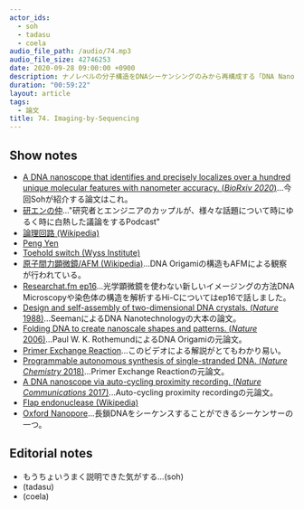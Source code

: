 ```yaml
---
actor_ids:
  - soh
  - tadasu
  - coela
audio_file_path: /audio/74.mp3
audio_file_size: 42746253
date: 2020-09-28 09:00:00 +0900
description: ナノレベルの分子構造をDNAシーケンシングのみから再構成する「DNA Nanoscope」と呼ばれる技術について、原著論文と分野の周辺を紹介しました。
duration: "00:59:22"
layout: article
tags:
  - 論文
title: 74. Imaging-by-Sequencing
---
```


## Show notes
- [A DNA nanoscope that identifies and precisely localizes over a hundred unique molecular features with nanometer accuracy. (_BioRxiv 2020_)](https://www.biorxiv.org/content/10.1101/2020.08.27.271072v1)...今回Sohが紹介する論文はこれ。
- [研エンの仲](https://anchor.fm/ken-en-no-naka)..."研究者とエンジニアのカップルが、様々な話題について時にゆるく時に白熱した議論をするPodcast"
- [論理回路 (Wikipedia)](https://ja.wikipedia.org/wiki/%E8%AB%96%E7%90%86%E5%9B%9E%E8%B7%AF)
- [Peng Yen](https://wyss.harvard.edu/team/core-faculty/peng-yin/)
- [Toehold switch (Wyss Institute)](https://wyss.harvard.edu/technology/toehold-switches-for-synthetic-biology/)
- [原子間力顕微鏡/AFM (Wikipedia)](https://ja.wikipedia.org/wiki/%E5%8E%9F%E5%AD%90%E9%96%93%E5%8A%9B%E9%A1%95%E5%BE%AE%E9%8F%A1)...DNA Origamiの構造もAFMによる観察が行われている。
- [Researchat.fm ep16](https://researchat.fm/episode/16)...光学顕微鏡を使わない新しいイメージングの方法DNA Microscopyや染色体の構造を解析するHi-Cについてはep16で話しました。
- [Design and self-assembly of two-dimensional DNA crystals. (_Nature_ 1988)](https://www.nature.com/articles/28998)...SeemanによるDNA Nanotechnologyの大本の論文。
- [Folding DNA to create nanoscale shapes and patterns. (_Nature_ 2006)](https://www.nature.com/articles/nature04586)...Paul W. K. RothemundによるDNA Origamiの元論文。
- [Primer Exchange Reaction](https://wyss.harvard.edu/news/autonomously-growing-synthetic-dna-strands/)...このビデオによる解説がとてもわかり易い。
- [Programmable autonomous synthesis of single-stranded DNA. (_Nature Chemistry_ 2018)](https://www.nature.com/articles/nchem.2872)...Primer Exchange Reactionの元論文。
- [A DNA nanoscope via auto-cycling proximity recording. (_Nature Communications_ 2017)](https://www.nature.com/articles/s41467-017-00542-3)...Auto-cycling proximity recordingの元論文。
- [Flap endonuclease (Wikipedia)](https://en.wikipedia.org/wiki/Flap_endonuclease)
- [Oxford Nanopore](https://nanoporetech.com/jp)...長鎖DNAをシーケンスすることができるシーケンサーの一つ。

## Editorial notes
- もうちょいうまく説明できた気がする...(soh)
- (tadasu)
- (coela)
